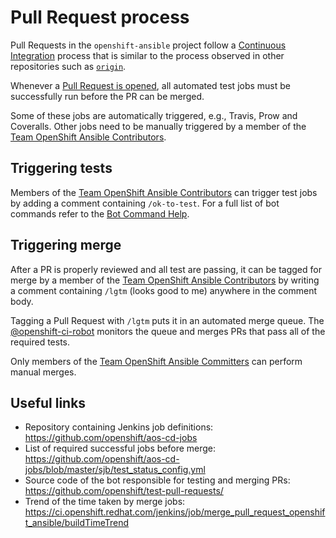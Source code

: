 # Pull Request process

Pull Requests in the `openshift-ansible` project follow a
[Continuous](https://en.wikipedia.org/wiki/Continuous_integration)
[Integration](https://martinfowler.com/articles/continuousIntegration.html)
process that is similar to the process observed in other repositories such as
[`origin`](https://github.com/openshift/origin).

Whenever a
[Pull Request is opened](../CONTRIBUTING.md#submitting-contributions), all
automated test jobs must be successfully run before the PR can be merged.

Some of these jobs are automatically triggered, e.g., Travis, Prow and
Coveralls. Other jobs need to be manually triggered by a member of the
[Team OpenShift Ansible Contributors](https://github.com/orgs/openshift/teams/team-openshift-ansible-contributors).

## Triggering tests

Members of the [Team OpenShift Ansible
Contributors](https://github.com/orgs/openshift/teams/team-openshift-ansible-contributors)
can trigger test jobs by adding a comment containing
`/ok-to-test`. For a full list of bot commands refer to the [Bot Command
Help](https://deck-ci.svc.ci.openshift.org/command-help?repo=openshift%2Fopenshift-ansible).

## Triggering merge

After a PR is properly reviewed and all test are passing, it can be
tagged for merge by a member of the [Team OpenShift Ansible
Contributors](https://github.com/orgs/openshift/teams/team-openshift-ansible-contributors)
by writing a comment containing `/lgtm` (looks good to me) anywhere in
the comment body.

Tagging a Pull Request with `/lgtm` puts it in an automated merge
queue. The
[@openshift-ci-robot](https://github.com/openshift-ci-robot) monitors
the queue and merges PRs that pass all of the required tests.

Only members of the
[Team OpenShift Ansible Committers](https://github.com/orgs/openshift/teams/team-openshift-ansible-committers)
can perform manual merges.

## Useful links

- Repository containing Jenkins job definitions: https://github.com/openshift/aos-cd-jobs
- List of required successful jobs before merge: https://github.com/openshift/aos-cd-jobs/blob/master/sjb/test_status_config.yml
- Source code of the bot responsible for testing and merging PRs: https://github.com/openshift/test-pull-requests/
- Trend of the time taken by merge jobs: https://ci.openshift.redhat.com/jenkins/job/merge_pull_request_openshift_ansible/buildTimeTrend
